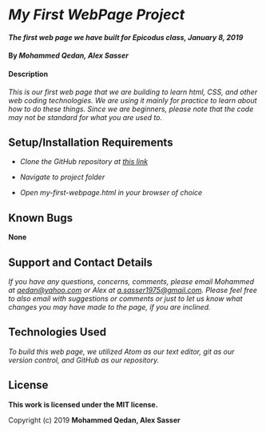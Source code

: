 # _My First WebPage Project_

#### _The first web page we have built for Epicodus class, January 8, 2019_

#### By _**Mohammed Qedan, Alex Sasser**_

#### Description

_This is our first web page that we are building to learn html, CSS, and other web coding technologies.  We are using it mainly for practice to learn about how to do these things.  Since we are beginners, please note that the code may not be standard for what you are used to._

## Setup/Installation Requirements

* _Clone the GitHub repository at [this link](https://github.com/mohammedqedan/my-first-webpage.git)_

* _Navigate to project folder_

* _Open my-first-webpage.html in your browser of choice_

## Known Bugs

**None**

## Support and Contact Details

_If you have any questions, concerns, comments, please email Mohammed at qedan@yahoo.com or Alex at a.sasser1975@gmail.com.  Please feel free to also email with suggestions or comments or just to let us know what changes you may have made to the page, if you are inclined._

## Technologies Used

_To build this web page, we utilized Atom as our text editor, git as our version control, and GitHub as our repository._

## License

**This work is licensed under the MIT license.**

Copyright (c) 2019 **Mohammed Qedan, Alex Sasser**
